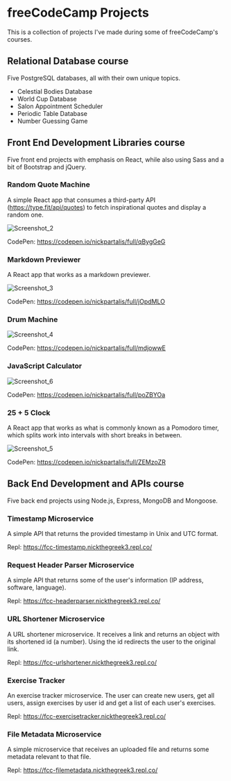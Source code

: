 # freeCodeCamp Projects

This is a collection of projects I've made during some of freeCodeCamp's courses.

## Relational Database course

Five PostgreSQL databases, all with their own unique topics.

 - Celestial Bodies Database 
 - World Cup Database 
 - Salon Appointment Scheduler 
 - Periodic Table Database 
 - Number Guessing Game

## Front End Development Libraries course

Five front end projects with emphasis on React, while also using Sass and a bit of Bootstrap and jQuery.

### Random Quote Machine
A simple React app that consumes a third-party API (https://type.fit/api/quotes) to fetch inspirational quotes and display a random one.

![Screenshot_2](https://user-images.githubusercontent.com/4154061/228054496-b77395e9-0a21-4ee4-813d-05a5542bdb65.png)

CodePen: https://codepen.io/nickpartalis/full/qBygGeG

### Markdown Previewer
A React app that works as a markdown previewer.

![Screenshot_3](https://user-images.githubusercontent.com/4154061/228054560-9e0fb9ca-9a09-4c7f-830c-1a443f72dedb.png)

CodePen: https://codepen.io/nickpartalis/full/jOpdMLO

### Drum Machine

![Screenshot_4](https://user-images.githubusercontent.com/4154061/228054588-e9e82e1b-1729-4094-8e79-3acbafa90507.png)

CodePen: https://codepen.io/nickpartalis/full/mdjowwE

### JavaScript Calculator

![Screenshot_6](https://user-images.githubusercontent.com/4154061/228055687-d7be9b1d-e154-4f50-9411-973d21100dc1.png)

CodePen: https://codepen.io/nickpartalis/full/poZBYOa

### 25 + 5 Clock
A React app that works as what is commonly known as a Pomodoro timer, which splits work into intervals with short breaks in between. 

![Screenshot_5](https://user-images.githubusercontent.com/4154061/228054629-c991dd89-8ff0-42f6-8fe1-9c5dcf13b0ee.png)

CodePen: https://codepen.io/nickpartalis/full/ZEMzoZR

## Back End Development and APIs course

Five back end projects using Node.js, Express, MongoDB and Mongoose.

### Timestamp Microservice

A simple API that returns the provided timestamp in Unix and UTC format.

Repl: https://fcc-timestamp.nickthegreek3.repl.co/

### Request Header Parser Microservice

A simple API that returns some of the user's information (IP address, software, language).

Repl: https://fcc-headerparser.nickthegreek3.repl.co/

### URL Shortener Microservice

A URL shortener microservice. It receives a link and returns an object with its shortened id (a number). Using the id redirects the user to the original link.

Repl: https://fcc-urlshortener.nickthegreek3.repl.co/

### Exercise Tracker

An exercise tracker microservice. The user can create new users, get all users, assign exercises by user id and get a list of each user's exercises.

Repl: https://fcc-exercisetracker.nickthegreek3.repl.co/

### File Metadata Microservice
A simple microservice that receives an uploaded file and returns some metadata relevant to that file.

Repl: https://fcc-filemetadata.nickthegreek3.repl.co/